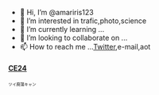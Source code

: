 - 👋 Hi, I’m @amariris123
- 👀 I’m interested in trafic,photo,science
- 🌱 I’m currently learning ...
- 💞️ I’m looking to collaborate on ...
- 📫 How to reach me ...<a href="https://twitter.com/Tokyos_left_han">Twitter</a>,e-mail,aot

<!---
amariris123/amariris123 is a ✨ special ✨ repository because its `README.md` (this file) appears on your GitHub profile.
You can click the Preview link to take a look at your changes.
--->

<h4><a href="https://x.com/tc5826";>CE24</a></h4>
<p><span style="font-size: 8px">ツイ廃蒲キャン</span></p>
